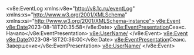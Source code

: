 <?xml version="1.0" encoding="UTF-8"?>
<v8e:EventLog xmlns:v8e="http://v8.1c.ru/eventLog" xmlns:xs="http://www.w3.org/2001/XMLSchema" xmlns:xsi="http://www.w3.org/2001/XMLSchema-instance">
	<v8e:Event>
		<v8e:Date>2023-08-18T20:35:58</v8e:Date>
		<v8e:EventPresentation>Сеанс. Начало</v8e:EventPresentation>
		<v8e:UserName/>
	</v8e:Event>
	<v8e:Event>
		<v8e:Date>2023-08-18T20:36:00</v8e:Date>
		<v8e:EventPresentation>Сеанс. Завершение</v8e:EventPresentation>
		<v8e:UserName/>
	</v8e:Event>

